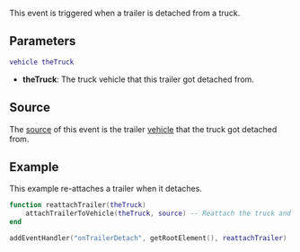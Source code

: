 This event is triggered when a trailer is detached from a truck.

Parameters
----------

``` lua
vehicle theTruck
```

-   **theTruck**: The truck vehicle that this trailer got detached from.

Source
------

The [source](/docs/event_system#Event_source.md "wikilink") of this event is the trailer [vehicle](/vehicle.md "wikilink") that the truck got detached from.

Example
-------

This example re-attaches a trailer when it detaches.

``` lua
function reattachTrailer(theTruck)
    attachTrailerToVehicle(theTruck, source) -- Reattach the truck and trailer
end

addEventHandler("onTrailerDetach", getRootElement(), reattachTrailer)
```
